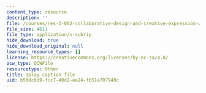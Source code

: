 ```yaml
---
content_type: resource
description: ''
file: /courses/res-3-002-collaborative-design-and-creative-expression-with-arduino-microcontrollers-january-iap-2017/b50dc8d9fcc740d2ee24fb51a707940c_4pPggNBGK88.srt
file_size: 4611
file_type: application/x-subrip
hide_download: true
hide_download_original: null
learning_resource_types: []
license: https://creativecommons.org/licenses/by-nc-sa/4.0/
ocw_type: OCWFile
resourcetype: Other
title: 3play caption file
uid: b50dc8d9-fcc7-40d2-ee24-fb51a707940c
---
```

